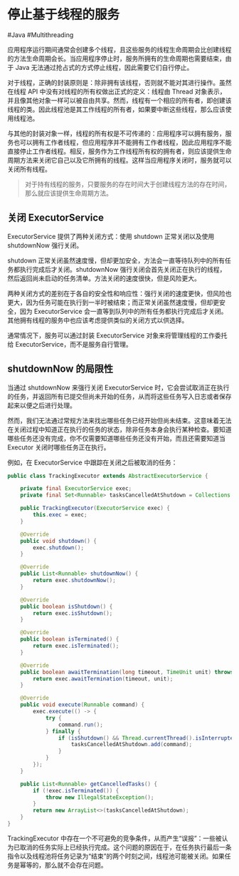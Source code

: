 # 停止基于线程的服务
#Java #Multithreading 

应用程序运行期间通常会创建多个线程，且这些服务的线程生命周期会比创建线程的方法生命周期会长。当应用程序停止时，服务所拥有的生命周期也需要结束，由于 Java 无法通过抢占式的方式停止线程，因此需要它们自行停止。

对于线程，正确的封装原则是：除非拥有该线程，否则就不能对其进行操作。虽然在线程 API 中没有对线程的所有权做出正式的定义：线程由 Thread 对象表示，并且像其他对象一样可以被自由共享。然而，线程有一个相应的所有者，即创建该线程的类。因此线程池是其工作线程的所有者，如果要中断这些线程，那么应该使用线程池。

与其他的封装对象一样，线程的所有权是不可传递的：应用程序可以拥有服务，服务也可以拥有工作者线程，但应用程序并不能拥有工作者线程，因此应用程序不能直接停止工作者线程。相反，服务作为工作线程所有权的拥有者，则应该提供生命周期方法来关闭它自己以及它所拥有的线程。这样当应用程序关闭时，服务就可以关闭所有线程。

> 对于持有线程的服务，只要服务的存在时间大于创建线程方法的存在时间，那么就应该提供生命周期方法。

## 关闭 ExecutorService

ExecutorService 提供了两种关闭方式：使用 shutdown 正常关闭以及使用 shutdownNow 强行关闭。

shutdown 正常关闭虽然速度慢，但却更加安全，方法会一直等待队列中的所有任务都执行完成后才关闭。shutdownNow 强行关闭会首先关闭正在执行的线程，然后返回尚未启动的任务清单。方法关闭的速度很快，但是风险更大。

两种关闭方式的差别在于各自的安全性和响应性：强行关闭的速度更快，但风险也更大，因为任务可能在执行到一半时被结束；而正常关闭虽然速度慢，但却更安全，因为 ExecutorService 会一直等到队列中的所有任务都执行完成后才关闭。其他拥有线程的服务中也应该考虑提供类似的关闭方式以供选择。

通常情况下，服务可以通过封装 ExecutorService 对象来将管理线程的工作委托给 ExecutorService，而不是服务自行管理。

## shutdownNow 的局限性

当通过 shutdownNow 来强行关闭 ExecutorService 时，它会尝试取消正在执行的任务，并返回所有已提交但尚未开始的任务，从而将这些任务写入日志或者保存起来以便之后进行处理。

然而，我们无法通过常规方法来找出哪些任务已经开始但尚未结束。这意味着无法在关闭过程中知道正在执行的任务的状态，除非任务本身会执行某种检查。要知道哪些任务还没有完成，你不仅需要知道哪些任务还没有开始，而且还需要知道当 Executor 关闭时哪些任务正在执行。

例如，在 ExecutorService 中跟踪在关闭之后被取消的任务：

```java
public class TrackingExecutor extends AbstractExecutorService {

    private final ExecutorService exec;
    private final Set<Runnable> tasksCancelledAtShutdown = Collections.synchronizedSet(new HashSet<>());

    public TrackingExecutor(ExecutorService exec) {
        this.exec = exec;
    }

    @Override
    public void shutdown() {
        exec.shutdown();
    }

    @Override
    public List<Runnable> shutdownNow() {
        return exec.shutdownNow();
    }

    @Override
    public boolean isShutdown() {
        return exec.isShutdown();
    }

    @Override
    public boolean isTerminated() {
        return exec.isTerminated();
    }

    @Override
    public boolean awaitTermination(long timeout, TimeUnit unit) throws InterruptedException {
        return exec.awaitTermination(timeout, unit);
    }

    @Override
    public void execute(Runnable command) {
        exec.execute(() -> {
            try {
                command.run();
            } finally {
                if (isShutdown() && Thread.currentThread().isInterrupted()) {
                    tasksCancelledAtShutdown.add(command);
                }
            }
        });
    }

    public List<Runnable> getCancelledTasks() {
        if (!exec.isTerminated()) {
            throw new IllegalStateException();
        }
        return new ArrayList<>(tasksCancelledAtShutdown);
    }
}
```

TrackingExecutor 中存在一个不可避免的竞争条件，从而产生“误报”：一些被认为已取消的任务实际上已经执行完成。这个问题的原因在于，在任务执行最后一条指令以及线程池将任务记录为“结束”的两个时刻之间，线程池可能被关闭。如果任务是幂等的，那么就不会存在问题。



